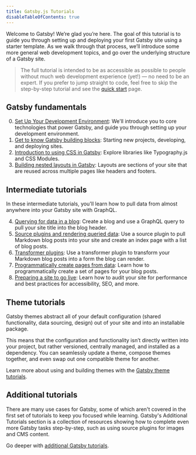 ```yaml
---
title: Gatsby.js Tutorials
disableTableOfContents: true
---
```


Welcome to Gatsby! We’re glad you’re here. The goal of this tutorial is to guide you through setting up and deploying your first Gatsby site using a starter template. As we walk through that process, we’ll introduce some more general web development topics, and go over the underlying structure of a Gatsby site.

> The full tutorial is intended to be as accessible as possible to people without much web development experience (yet!) — no need to be an expert. If you prefer to jump straight to code, feel free to skip the step-by-step tutorial and see the [quick start](/docs/quick-start/) page.

## Gatsby fundamentals

0. [Set Up Your Development Environment](/tutorial/part-zero/): We'll introduce you to core technologies that power Gatsby, and guide you through setting up your development environment.
1. [Get to know Gatsby building blocks](/tutorial/part-one/): Starting new projects, developing, and deploying sites.
2. [Introduction to using CSS in Gatsby](/tutorial/part-two/): Explore libraries like Typography.js and CSS Modules.
3. [Building nested layouts in Gatsby](/tutorial/part-three/): Layouts are sections of your site that are reused across multiple pages like headers and footers.

## Intermediate tutorials

In these intermediate tutorials, you'll learn how to pull data from almost anywhere into your Gatsby site with GraphQL.

4. [Querying for data in a blog](/tutorial/part-four/): Create a blog and use a GraphQL query to pull your site title into the blog header.
5. [Source plugins and rendering queried data](/tutorial/part-five/): Use a source plugin to pull Markdown blog posts into your site and create an index page with a list of blog posts.
6. [Transformer plugins](/tutorial/part-six/): Use a transformer plugin to transform your Markdown blog posts into a form the blog can render.
7. [Programmatically create pages from data](/tutorial/part-seven/): Learn how to programmatically create a set of pages for your blog posts.
8. [Preparing a site to go live](/tutorial/part-eight/): Learn how to audit your site for performance and best practices for accessibility, SEO, and more.

## Theme tutorials

Gatsby themes abstract all of your default configuration (shared functionality, data sourcing, design) out of your site and into an installable package.

This means that the configuration and functionality isn’t directly written into your project, but rather versioned, centrally managed, and installed as a dependency. You can seamlessly update a theme, compose themes together, and even swap out one compatible theme for another.

Learn more about using and building themes with the [Gatsby theme tutorials](/tutorial/theme-tutorials/).

## Additional tutorials

There are many use cases for Gatsby, some of which aren't covered in the first set of tutorials to keep you focused while learning. Gatsby's Additional Tutorials section is a collection of resources showing how to complete even more Gatsby tasks step-by-step, such as using source plugins for images and CMS content.

Go deeper with [additional Gatsby tutorials](/tutorial/additional-tutorials/).